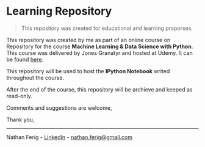 # Learning Repository

> This repository was created for educational and learning proporses.

This repository was created by me as part of an online course on Repository for the course **Machine Learning & Data Science with Python**. This course was delivered by Jones Granatyr and hosted at Udemy. It can be found [here](https://www.udemy.com/course/machine-learning-e-data-science-com-python-y/ "Machine Learning e Data Science with Python").

This repository will be used to host the **IPython Notebook** writed throughout the course.

After the end of the course, this repository will be archieve and keeped as read-only.

Comments and suggestions are welcome,

Thank you,

---

Nathan Ferig - [LinkedIn](https://www.linkedin.com/in/nathanferig/ "LinkedIn") - nathan.ferig@gmail.com